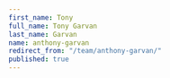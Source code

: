 ```yaml
---
first_name: Tony
full_name: Tony Garvan
last_name: Garvan
name: anthony-garvan
redirect_from: "/team/anthony-garvan/"
published: true
---
```


